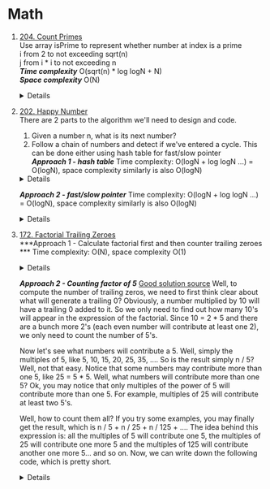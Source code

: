 # Math
1. [204. Count Primes](https://leetcode.com/problems/count-primes)  
   Use array isPrime to represent whether number at index is a prime   
   i from 2 to not exceeding sqrt(n)  
   j from i * i to not exceeding n  
   ***Time complexity*** O(sqrt(n) * log logN + N)  
   ***Space complexity*** O(N)
   <details>
    
    ```python
      def countPrimes(self, n: int) -> int:
          if n < 2:
              return 0
  
          isPrime = [False, False] + [True] * (n - 2)
          for i in range(2, int(sqrt(n)) + 1):
              if isPrime[i]:
                  for j in range(i * i, n, i):
                      isPrime[j] = False
          
          return sum(isPrime)
    ```
   </details>

1. [202. Happy Number](https://leetcode.com/problems/happy-number)   
   There are 2 parts to the algorithm we'll need to design and code.  
   1. Given a number n, what is its next number?  
   1. Follow a chain of numbers and detect if we've entered a cycle. This can be done either using hash table for fast/slow pointer   
   ***Approach 1 - hash table***
   Time complexity: O(logN + log logN ...) = O(logN), space complexity similarly is also O(logN)
   <details>
    
    ```python
       def isHappy(self, n: int) -> bool:
           def getNext(n):
               total = 0
               while n != 0:
                  digit = n % 10
                  total += digit * digit
                  n //= 10
   
               return total 
           
           seen = set()
           while n != 1 and n not in seen:
               seen.add(n)
               n = getNext(n)
           
           return n == 1
    ```
   </details>

   ***Approach 2 - fast/slow pointer***
   Time complexity: O(logN + log logN ...) = O(logN), space complexity similarly is also O(logN)
   <details>
    
    ```python
        slow = n
        fast = getNext(n)
        while fast != 1 and fast != slow:
            slow = getNext(slow)
            fast = getNext(getNext(fast))
        return fast == 1
    ```
   </details>

1. [172. Factorial Trailing Zeroes](https://leetcode.com/problems/factorial-trailing-zeroes)          
   ***Approach 1 - Calculate factorial first and then counter trailing zeroes ***
   Time complexity: O(N), space complexity O(1)
   <details>
    
    ```python
       def trailingZeroes(self, n: int) -> int:
           factor = 1
           for i in range(2, n + 1):
               factor *= i
           
           count = 0
           while factor % 10 == 0:
               count += 1               
               factor //= 10
   
           return count
    ```
   </details>

   ***Approach 2 - Counting factor of 5***
   [Good solution source](https://leetcode.com/problems/factorial-trailing-zeroes/solutions/52470/4-lines-4ms-c-solution-with-explanations/) 
   Well, to compute the number of trailing zeros, we need to first think clear about what will generate a trailing 0? Obviously, a number multiplied by 10 will have a trailing 0 added to it. So we only need to find out how many 10's will appear in the expression of the factorial. Since 10 = 2 * 5 and there are a bunch more 2's (each even number will contribute at least one 2), we only need to count the number of 5's.  

   Now let's see what numbers will contribute a 5. Well, simply the multiples of 5, like 5, 10, 15, 20, 25, 35, .... So is the result simply n / 5? Well, not that easy. Notice that some numbers may contribute more than one 5, like 25 = 5 * 5. Well, what numbers will contribute more than one 5? Ok, you may notice that only multiples of the power of 5 will contribute more than one 5. For example, multiples of 25 will contribute at least two 5's.  

   Well, how to count them all? If you try some examples, you may finally get the result, which is n / 5 + n / 25 + n / 125 + .... The idea behind this expression is: all the multiples of 5 will contribute one 5, the multiples of 25 will contribute one more 5 and the multiples of 125 will contribute another one more 5... and so on. Now, we can write down the following code, which is pretty short.  
   <details>
    
    ```python
       def trailingZeroes(self, n: int) -> int:
           count = 0
           while n != 0:
               n //= 5
               count += n
           return count
    ```
   </details>
